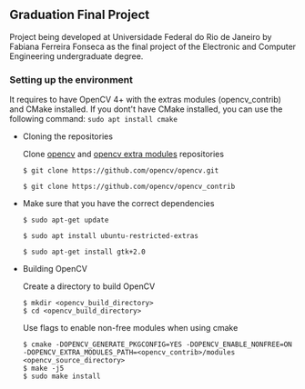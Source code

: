 ## Graduation Final Project 

Project being developed at Universidade Federal do Rio de Janeiro by Fabiana Ferreira Fonseca as the final project of the Electronic and Computer Engineering undergraduate degree.


### Setting up the environment

It requires to have OpenCV 4+ with the extras modules (opencv_contrib) and CMake installed. If you dont't have CMake installed, you can use the following command:
`sudo apt install cmake`

* Cloning the repositories
  
    Clone [opencv](https://github.com/opencv/opencv) and [opencv extra modules](https://github.com/opencv/opencv_contrib) repositories
    
    `$ git clone https://github.com/opencv/opencv.git`
    
    `$ git clone https://github.com/opencv/opencv_contrib`
    
* Make sure that you have the correct dependencies
    
    `$ sudo apt-get update`
    
    `$ sudo apt install ubuntu-restricted-extras`
    
    `$ sudo apt-get install gtk+2.0`
    
* Building OpenCV

    Create a directory to build OpenCV
    
    ```
    $ mkdir <opencv_build_directory>
    $ cd <opencv_build_directory>
    ```

    Use flags to enable non-free modules when using cmake

    ```
    $ cmake -DOPENCV_GENERATE_PKGCONFIG=YES -DOPENCV_ENABLE_NONFREE=ON -DOPENCV_EXTRA_MODULES_PATH=<opencv_contrib>/modules <opencv_source_directory>
    $ make -j5
    $ sudo make install
    ```
